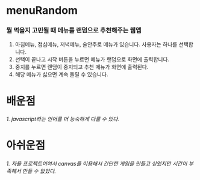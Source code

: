 # menuRandom

### 뭘 먹을지 고민될 때 메뉴를 랜덤으로 추천해주는 웹앱   
1. 아침메뉴, 점심메뉴, 저녁메뉴, 술안주로 메뉴가 있습니다. 사용자는 하나를 선택합니다.   
2. 선택이 끝나고 시작 버튼을 누르면 메뉴가 랜덤으로 화면에 출력합니다.   
3. 중지를 누르면 랜덤이 중지되고 추천 메뉴가 화면에 출력된다.   
4. 해당 메뉴가 싫으면 계속 돌릴 수 있습니다.   


# 배운점
###### 1. javascript라는 언어를 더 능숙하게 다룰 수 있다.
# 아쉬운점
###### 1. 자율 프로젝트이여서 canvas를 이용해서 간단한 게임을 만들고 싶었지만 시간이 부족해서 만들 수 없었다.
